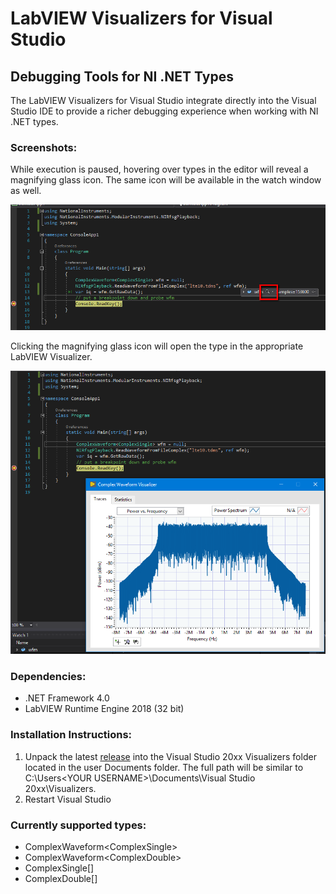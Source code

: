 # LabVIEW Visualizers for Visual Studio
## Debugging Tools for NI .NET Types

The LabVIEW Visualizers for Visual Studio integrate directly into the Visual Studio IDE to provide a richer debugging experience when working with NI .NET types.

### Screenshots:
While execution is paused, hovering over types in the editor will reveal a magnifying glass icon. The same icon will be available in the watch window as well.

![](doc/img/magnifying_glass.png "")

Clicking the magnifying glass icon will open the type in the appropriate LabVIEW Visualizer.

![](doc/img/rfvisualizer.png "")

### Dependencies:
- .NET Framework 4.0
- LabVIEW Runtime Engine 2018 (32 bit)

### Installation Instructions:
1. Unpack the latest [release](https://github.com/NISystemsEngineering/LabVIEW-Visualizers-DotNET/releases) into the Visual Studio 20xx Visualizers folder located in the user Documents folder. The full path will be similar to C:\Users\<YOUR USERNAME>\Documents\Visual Studio 20xx\Visualizers.
2. Restart Visual Studio

### Currently supported types:
- ComplexWaveform\<ComplexSingle\>
- ComplexWaveform\<ComplexDouble\>
- ComplexSingle[]
- ComplexDouble[]